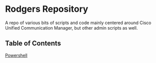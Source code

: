 # Rodgers Repository

A repo of various bits of scripts and code mainly centered around Cisco Unified Communication Manager, but other admin scripts as well.

## Table of Contents

[Powershell](https://github.com/RodgersRepo/Powershell)
